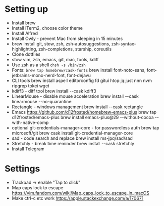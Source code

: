 # Setting up
* Install brew
* Install iTerm2, choose color theme
* Install Alfred
* Install Owly - prevent Mac from sleeping in 15 minutes
* brew install git, stow, zsh, zsh-autosuggestions, zsh-syntax-highlighting, zsh-completions, starship, coreutils
* Clone dotfiles
* stow vim, zsh, emacs, git, mac, tools, kdiff
* Use zsh as a shell `chsh -s /bin/zsh`
* Fonts: `brew tap homebrew/cask-fonts`
    brew install font-noto-sans, font-jetbrains-mono-nerd-font, font-dejavu
* CLI tools
    brew install aspell editorconfig fd gitui htop jq just nnn nvm ripgrep tokei wget
* kdiff3 - diff tool
    brew install --cask kdiff3
* LinearMouse - disable mouse acceleration
    brew install --cask linearmouse --no-quarantine
* Rectangle - windows management
    brew install --cask rectangle
* Emacs https://github.com/d12frosted/homebrew-emacs-plus
    brew tap d12frosted/emacs-plus
    brew install emacs-plus@29 --without-cocoa --with-native-comp
* optional git-credentials-manager-core - for passwordless auth
    brew tap microsoft/git
    brew cask install git-credential-manager-core
* sad - code search and replace
    brew install ms-jpq/sad/sad
* Stretchly - break time reminder
    brew install --cask stretchly
* Install Telegram

# Settings
* Trackpad -> enable "Tap to click"
* Map caps lock to escape https://vim.fandom.com/wiki/Map_caps_lock_to_escape_in_macOS
* Make ctrl-c etc work https://apple.stackexchange.com/a/170671
